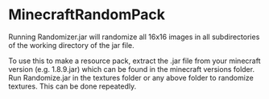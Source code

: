 # MinecraftRandomPack
Running Randomizer.jar will randomize all 16x16 images in all subdirectories of the working directory of the jar file.

To use this to make a resource pack, extract the .jar file from your minecraft version (e.g. 1.8.9.jar) which can be found in the minecraft versions folder. Run Randomize.jar in the textures folder or any above folder to randomize textures. This can be done repeatedly.
